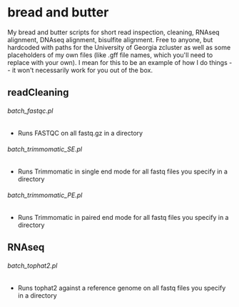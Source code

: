 bread and butter
================

My bread and butter scripts for short read inspection, cleaning, RNAseq alignment, DNAseq alignment, bisulfite alignment. Free to anyone, but hardcoded with paths for the University of Georgia zcluster as well as some placeholders of my own files (like .gff file names, which you'll need to replace with your own). I mean for this to be an example of how I do things -- it won't necessarily work for you out of the box. 

readCleaning
------------
###### batch_fastqc.pl
* Runs FASTQC on all fastq.gz in a directory

###### batch_trimmomatic_SE.pl
* Runs Trimmomatic in single end mode for all fastq files you specify in a directory

###### batch_trimmomatic_PE.pl
* Runs Trimmomatic in paired end mode for all fastq files you specify in a directory

RNAseq
----------
###### batch_tophat2.pl
* Runs tophat2 against a reference genome on all fastq files you specify in a directory

